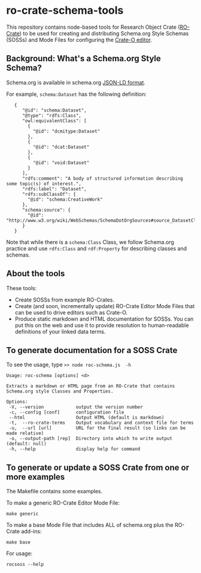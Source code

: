 # ro-crate-schema-tools

This repository contains node-based tools for Research Object Crate ([RO-Crate](https://www.researchobject.org/ro-crate/)) to be used for creating and distributing Schema.org Style Schemas (SOSSs) and Mode Files for configuring the [Crate-O editor](https://github.com/Language-Research-Technology/crate-o).


## Background: What's a Schema.org Style Schema?

Schema.org is available in schema.org [JSON-LD format](https://schema.org/version/latest/schemaorg-current-https.jsonld).

For example, `schema:Dataset` has the following definition:

```
   {
      "@id": "schema:Dataset",
      "@type": "rdfs:Class",
      "owl:equivalentClass": [
        {
          "@id": "dcmitype:Dataset"
        },
        {
          "@id": "dcat:Dataset"
        },
        {
          "@id": "void:Dataset"
        }
      ],
      "rdfs:comment": "A body of structured information describing some topic(s) of interest.",
      "rdfs:label": "Dataset",
      "rdfs:subClassOf": {
        "@id": "schema:CreativeWork"
      },
      "schema:source": {
        "@id": "http://www.w3.org/wiki/WebSchemas/SchemaDotOrgSources#source_DatasetClass"
      }
   }
```

Note that while there is a `schema:Class` Class, we follow Schema.org practice and use `rdfs:Class` and `rdf:Property` for describing classes and schemas.


## About the tools

These tools:

-  Create SOSSs from example RO-Crates.
-  Create (and soon, incrementally update) RO-Crate Editor Mode Files that can be used to drive editors such as Crate-O.
-  Produce static markdown and HTML documentation for SOSSs. You can put this on the web and use it to provide resolution to human-readable definitions of your linked data terms.


## To generate documentation for a SOSS Crate

To see the usage, type `>> node roc-schema.js  -h`

 ```
Usage: roc-schema [options] <d>

Extracts a markdown or HTML page from an RO-Crate that contains Schema.org style Classes and Properties.

Options:
  -V, --version            output the version number
  -c, --config [conf]      configuration file
  --html                   Output HTML (default is markdown)
  -t,  --ro-crate-terms    Output vocabulary and context file for terms
  -u,  --url [url]         URL for the final result (so links can be made relative)
  -o, --output-path [rep]  Directory into which to write output (default: null)
  -h, --help               display help for command
```


## To generate or update a SOSS Crate from one or more examples

The Makefile contains some examples.

To make a generic RO-Crate Editor Mode File:

```make generic```

To make a base Mode File that includes ALL of schema.org plus the RO-Crate add-ins:

```make base```

For usage:

```rocsoss --help```